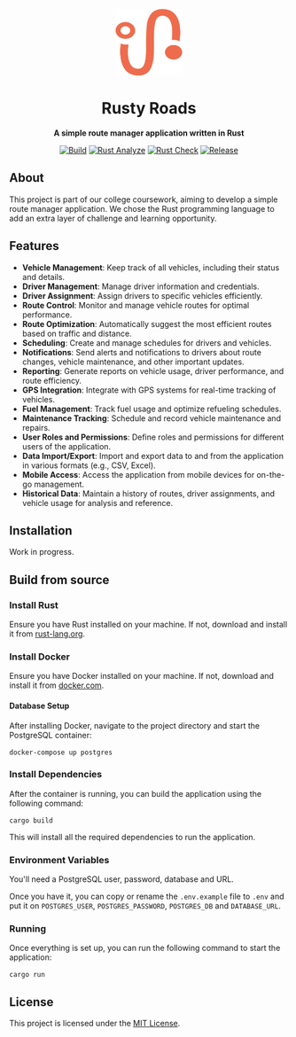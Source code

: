 <div align="center">

<img src=".github/logo.svg" width="120" height="120" alt="Logo"/>

<h1 align="center">Rusty Roads</h1>

<p align="center">
    <strong>A simple route manager application written in Rust</strong>
</p>

[![Build](https://github.com/StPfeffer/rusty-roads/actions/workflows/build.yml/badge.svg)](https://github.com/StPfeffer/rusty-roads/actions/workflows/build.yml)
[![Rust Analyze](https://github.com/StPfeffer/rusty-roads/actions/workflows/rust-clippy.yml/badge.svg)](https://github.com/StPfeffer/rusty-roads/actions/workflows/rust-clippy.yml)
[![Rust Check](https://github.com/StPfeffer/rusty-roads/actions/workflows/rust.yml/badge.svg)](https://github.com/StPfeffer/rusty-roads/actions/workflows/rust.yml)
[![Release](https://img.shields.io/github/v/release/StPfeffer/rusty-roads?color=%23c694ff)](https://github.com/StPfeffer/rusty-roads/releases/latest)

</div>

## About

This project is part of our college coursework, aiming to develop a simple route manager application. We chose the Rust programming language to add an extra layer of challenge and learning opportunity.

## Features

- **Vehicle Management**: Keep track of all vehicles, including their status and details.
- **Driver Management**: Manage driver information and credentials.
- **Driver Assignment**: Assign drivers to specific vehicles efficiently.
- **Route Control**: Monitor and manage vehicle routes for optimal performance.
- **Route Optimization**: Automatically suggest the most efficient routes based on traffic and distance.
- **Scheduling**: Create and manage schedules for drivers and vehicles.
- **Notifications**: Send alerts and notifications to drivers about route changes, vehicle maintenance, and other important updates.
- **Reporting**: Generate reports on vehicle usage, driver performance, and route efficiency.
- **GPS Integration**: Integrate with GPS systems for real-time tracking of vehicles.
- **Fuel Management**: Track fuel usage and optimize refueling schedules.
- **Maintenance Tracking**: Schedule and record vehicle maintenance and repairs.
- **User Roles and Permissions**: Define roles and permissions for different users of the application.
- **Data Import/Export**: Import and export data to and from the application in various formats (e.g., CSV, Excel).
- **Mobile Access**: Access the application from mobile devices for on-the-go management.
- **Historical Data**: Maintain a history of routes, driver assignments, and vehicle usage for analysis and reference.

## Installation

Work in progress.

## Build from source

### Install Rust

Ensure you have Rust installed on your machine. If not, download and install it from [rust-lang.org](https://www.rust-lang.org/).

### Install Docker

Ensure you have Docker installed on your machine. If not, download and install it from [docker.com](https://www.docker.com/).

#### Database Setup

After installing Docker, navigate to the project directory and start the PostgreSQL container:

```shell
docker-compose up postgres
```

### Install Dependencies

After the container is running, you can build the application using the following command:

```shell
cargo build
```

This will install all the required dependencies to run the application.

### Environment Variables

You'll need a PostgreSQL user, password, database and URL.

Once you have it, you can copy or rename the `.env.example` file to `.env` and put it on `POSTGRES_USER`, `POSTGRES_PASSWORD`, `POSTGRES_DB` and `DATABASE_URL`.

### Running

Once everything is set up, you can run the following command to start the application:

```shell
cargo run
```

## License

This project is licensed under the [MIT License](https://github.com/StPfeffer/rusty-roads/blob/main/LICENSE).
